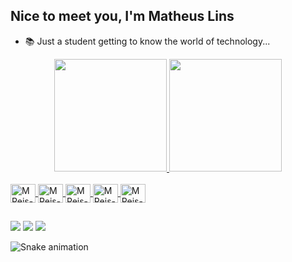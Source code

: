 ## Nice to meet you, I'm Matheus Lins

- 📚 Just a student getting to know the world of technology...
 
<div align="center">
  <a href="https://github.com/linsm7">
  <img height="180em" src="https://github-readme-stats-git-masterrstaa-rickstaa.vercel.app/api?username=linsm7&show_icons=true&theme=merko&include_all_commits=true&count_private=true"/>
  <img height="180em" src="https://github-readme-stats-git-masterrstaa-rickstaa.vercel.app/api/top-langs/?username=linsm7&layout=compact&langs_count=7&theme=merko"/>
</div>
  
  <div style="display: inline_block"><br>
   <img align="center" alt="MReis-Linux" height="30" width="40" src="https://cdn.jsdelivr.net/gh/devicons/devicon/icons/html5/html5-original.svg" />
   <img align="center" alt="MReis-Linux" height="30" width="40" src="https://cdn.jsdelivr.net/gh/devicons/devicon/icons/css3/css3-original.svg" />   
   <img align="center" alt="MReis-Linux" height="30" width="40" src="https://cdn.jsdelivr.net/gh/devicons/devicon/icons/javascript/javascript-original.svg" />
   <img align="center" alt="MReis-Linux" height="30" width="40" src="https://cdn.jsdelivr.net/gh/devicons/devicon/icons/csharp/csharp-original.svg" />
   <img align="center" alt="MReis-Linux" height="30" width="40" src="https://cdn.jsdelivr.net/gh/devicons/devicon/icons/mysql/mysql-original.svg" />
          
          
   
  </div>
  
  ##
  <div>
    <a href="https://www.instagram.com/lins_m7/" target="_blank"><img src="https://img.shields.io/badge/-Instagram-%23E4405F?style=for-the-badge&logo=instagram&logoColor=white" target="_blank"></a>
    <a href = "mailto:linsmatheus553@gmail.com"><img src="https://img.shields.io/badge/-Gmail-%23333?style=for-the-badge&logo=gmail&logoColor=white" target="_blank"></a>
    <a href="https://www.linkedin.com/in/linsm7/"><img src="https://img.shields.io/badge/LinkedIn-0077B5?style=for-the-badge&logo=linkedin&logoColor=white" target="_blank">
   </a>
  </div>  
  <div>
  
  ![Snake animation](https://github.com/danielbped/danielbped/blob/output/github-contribution-grid-snake.svg)

</div>

